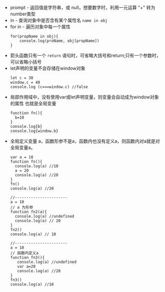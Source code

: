  - prompt - 返回值是字符串，或 null，想要数字时，利用一元运算 "+" 转为number类型
 - in - 查询对象中是否含有某个属性名 `name in obj`
 - for in - 遍历对象中每一个属性
   ```
   for(propName in obj){
       console.log(proName, obj[propName])
   }
   ```
  - 箭头函数只有一个 `return` 语句时，可省略大括号和return;只有一个参数时，可以省略小括号
  - let声明的变量不会存储在window对象
    ```
    let c = 30
    window.c = 40
    console.log (c===window.c) //false
    ```
 - 局部作用域中，没有使用var或let声明变量，则变量会自动成为window对象的属性 也就是全局变量
   ```
   function fn(){
     b=10
   }
   console.log{b}
   console.log{window.b}
   ```
 - 全局定义变量 a，函数形参不是a，函数内也没有定义a，则函数内对a就是对全局变量a。
   ```
   var a = 10
   function fn(){
     console.log(a) //10 
     a = 20
     console.log(a) //20
   }
   fn()
   console.log(a) //20
   
   //-----------------------
   a = 10
   // a 为形参
   function fn2(a){
     console.log(a) //undefined
     console.log(a) // 20
   }
   fn2()
   console.log(a) // 10
   
   //-----------------------
   a = 10
   // 函数内定义a
   function fn3(){
      console.log(a) //undefined
      var a=20
      console.log(a) //20
   }
   fn3()
   console.log(a) //10
   ```
 


